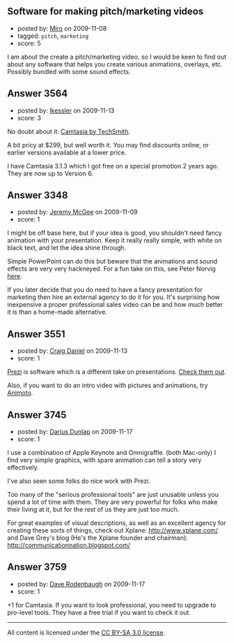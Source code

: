 ## Software for making pitch/marketing videos

- posted by: [Miro](https://stackexchange.com/users/-1/863-miro) on 2009-11-08
- tagged: `pitch`, `marketing`
- score: 5

I am about the create a pitch/marketing video, so I would be keen to find out about any software that helps you create various animations, overlays, etc. Possibly bundled with some sound effects.


## Answer 3564

- posted by: [lkessler](https://stackexchange.com/users/-1/1491-lkessler) on 2009-11-13
- score: 3

<p>No doubt about it: <a href="http://www.techsmith.com/camtasia.asp" rel="nofollow">Camtasia by TechSmith</a>.</p>

<p>A bit pricy at $299, but well worth it. You may find discounts online, or earlier versions available at a lower price.</p>

<p>I have Camtasia 3.1.3 which I got free on a special promotion 2 years ago. They are now up to Version 6.</p>



## Answer 3348

- posted by: [Jeremy McGee](https://stackexchange.com/users/-1/1152-jeremy-mcgee) on 2009-11-09
- score: 1

<p>I might be off base here, but if your idea is good, you shouldn't need fancy animation with your presentation. Keep it really really simple, with white on black text, and let the idea shine through.</p>

<p>Simple PowerPoint can do this but beware that the animations and sound effects are very very hackneyed. For a fun take on this, see Peter Norvig <a href="http://norvig.com/Gettysburg/" rel="nofollow">here</a>.</p>

<p>If you later decide that you do need to have a fancy presentation for marketing then hire an external agency to do it for you. It's surprising how inexpensive a proper professional sales video can be and how much better it is than a home-made alternative.</p>



## Answer 3551

- posted by: [Craig Daniel](https://stackexchange.com/users/-1/43-craig-daniel) on 2009-11-13
- score: 1

<p><a href="http://prezi.com/" rel="nofollow">Prezi</a> is software which is a different take on presentations.  <a href="http://prezi.com/" rel="nofollow">Check them out</a>.</p>

<p>Also, if you want to do an intro video with pictures and animations, try <a href="http://animoto.com/" rel="nofollow">Animoto</a>.</p>



## Answer 3745

- posted by: [Darius Dunlap](https://stackexchange.com/users/-1/1470-darius-dunlap) on 2009-11-17
- score: 1

I use a combination of Apple Keynote and Omnigraffle. (both Mac-only) I find very simple graphics, with spare animation can tell a story very effectively. 

I've also seen some folks do nice work with Prezi. 

Too many of the "serious professional tools" are just unusable unless you spend a lot of time with them. They are very powerful for folks who make their living at it, but for the rest of us they are just too much. 

For great examples of visual descriptions, as well as an excellent agency for creating these sorts of things, check out Xplane: http://www.xplane.com/ and Dave Grey's blog (He's the Xplane founder and chairman): http://communicationnation.blogspot.com/




## Answer 3759

- posted by: [Dave Rodenbaugh](https://stackexchange.com/users/-1/1555-dave-rodenbaugh) on 2009-11-17
- score: 1

+1 for Camtasia.  If you want to look professional, you need to upgrade to pro-level tools.  They have a free trial if you want to check it out.



---

All content is licensed under the [CC BY-SA 3.0 license](https://creativecommons.org/licenses/by-sa/3.0/).

